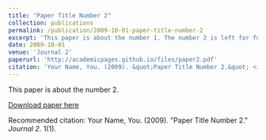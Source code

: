 ```yaml
---
title: "Paper Title Number 2"
collection: publications
permalink: /publication/2009-10-01-paper-title-number-2
excerpt: 'This paper is about the number 1. The number 2 is left for future work.'
date: 2009-10-01
venue: 'Journal 2'
paperurl: 'http://academicpages.github.io/files/paper2.pdf'
citation: 'Your Name, You. (2009). &quot;Paper Title Number 2.&quot; <i>Journal 2</i>. 1(1).'
---
```

This paper is about the number 2. 

[Download paper here](http://academicpages.github.io/files/paper1.pdf)

Recommended citation: Your Name, You. (2009). "Paper Title Number 2." <i>Journal 2</i>. 1(1).
